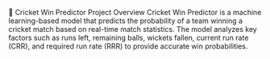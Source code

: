 🏏 Cricket Win Predictor
Project Overview
Cricket Win Predictor is a machine learning-based model that predicts the probability of a team winning a cricket match based on real-time match statistics. The model analyzes key factors such as runs left, remaining balls, wickets fallen, current run rate (CRR), and required run rate (RRR) to provide accurate win probabilities.
